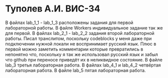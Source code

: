 # Туполев А.И. ВИС-34
В файлах lab_1_1 - lab_1_3 расположены задания для первой лабораторной работы. В файле Workers индивидуальное задание так же для первой.
В файлах lab_2_1 - lab_2_2 задания второй лабораторной работы. Писал транслитом, поскольку codeblocks у меня даже при подключении нужной локали не воспринимает русский язык.
Плюс в первой можно заметить комментарии которые превратились в непонятно что, поскольку я так же использовал русский язык и забыл что github при переносе приведёт их в неликвидное состояние.
В файле lab_3 третья лабораторная работа.
В файлах lab_4_1 и lab_4_2 четвёртая лабораторная работа.
В файле lab_5 пятая лабораторная работа.
